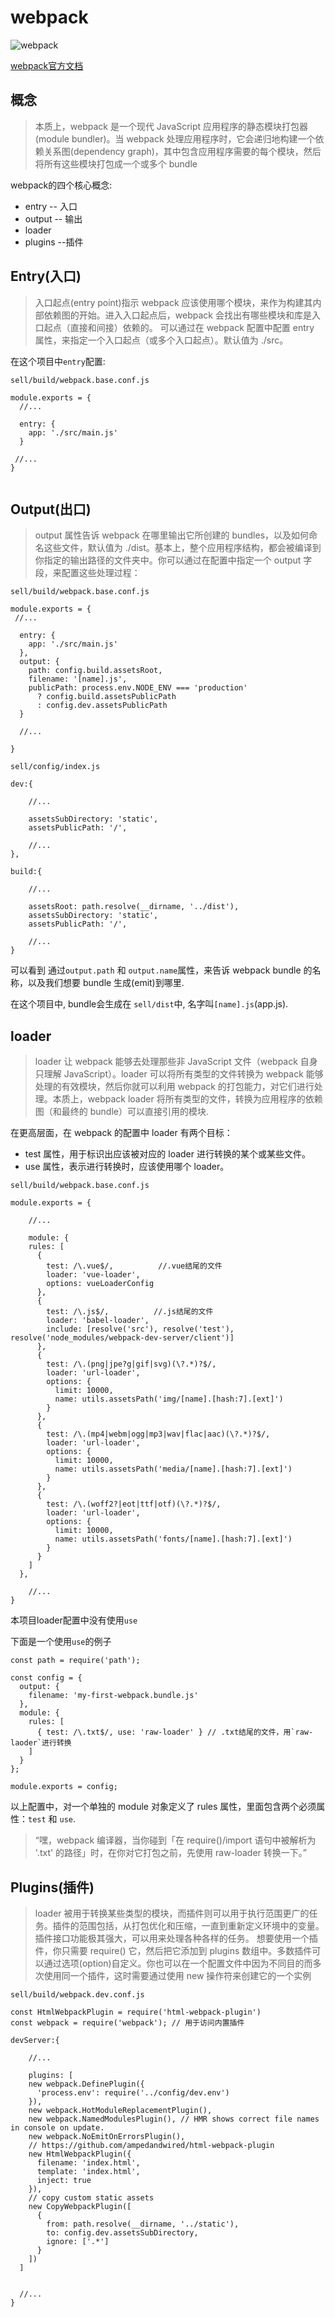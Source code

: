 # webpack

![webpack](./img/webpack_1.png)

[webpack官方文档](https://www.webpackjs.com/concepts/)
## 概念

>本质上，webpack 是一个现代 JavaScript 应用程序的静态模块打包器(module bundler)。当 webpack 处理应用程序时，它会递归地构建一个依赖关系图(dependency graph)，其中包含应用程序需要的每个模块，然后将所有这些模块打包成一个或多个 bundle

webpack的四个核心概念:
* entry  -- 入口
* output -- 输出
* loader
* plugins --插件


## Entry(入口)

 >入口起点(entry point)指示 webpack 应该使用哪个模块，来作为构建其内部依赖图的开始。进入入口起点后，webpack 会找出有哪些模块和库是入口起点（直接和间接）依赖的。
 可以通过在 webpack 配置中配置 entry 属性，来指定一个入口起点（或多个入口起点）。默认值为 ./src。

 在这个项目中`entry`配置:


 `sell/build/webpack.base.conf.js`

```
module.exports = {
  //... 
  
  entry: {
    app: './src/main.js'
  }

 //...
}
 
```



## Output(出口)

 > output 属性告诉 webpack 在哪里输出它所创建的 bundles，以及如何命名这些文件，默认值为 ./dist。基本上，整个应用程序结构，都会被编译到你指定的输出路径的文件夹中。你可以通过在配置中指定一个 output 字段，来配置这些处理过程：

`sell/build/webpack.base.conf.js`

```
module.exports = {
 //...

  entry: {
    app: './src/main.js'
  },
  output: {
    path: config.build.assetsRoot,
    filename: '[name].js',
    publicPath: process.env.NODE_ENV === 'production'
      ? config.build.assetsPublicPath
      : config.dev.assetsPublicPath
  }

  //...

}

```

`sell/config/index.js`

```
dev:{
	
	//...
	
	assetsSubDirectory: 'static',
    assetsPublicPath: '/',
    
    //...
},

build:{
	
	//...
	
	assetsRoot: path.resolve(__dirname, '../dist'),
    assetsSubDirectory: 'static',
    assetsPublicPath: '/',

	//...
}

```

可以看到 通过`output.path` 和 `output.name`属性，来告诉 webpack bundle 的名称，以及我们想要 bundle 生成(emit)到哪里.

在这个项目中, bundle会生成在 `sell/dist`中, 名字叫`[name].js`(app.js).

## loader

> loader 让 webpack 能够去处理那些非 JavaScript 文件（webpack 自身只理解 JavaScript）。loader 可以将所有类型的文件转换为 webpack 能够处理的有效模块，然后你就可以利用 webpack 的打包能力，对它们进行处理。本质上，webpack loader 将所有类型的文件，转换为应用程序的依赖图（和最终的 bundle）可以直接引用的模块.

在更高层面，在 webpack 的配置中 loader 有两个目标：

* test 属性，用于标识出应该被对应的 loader 进行转换的某个或某些文件。
* use 属性，表示进行转换时，应该使用哪个 loader。

`sell/build/webpack.base.conf.js`

```
module.exports = {
	
	//...
	
	module: {
    rules: [
      {
        test: /\.vue$/,          //.vue结尾的文件
        loader: 'vue-loader',
        options: vueLoaderConfig
      },
      {
        test: /\.js$/, 			//.js结尾的文件
        loader: 'babel-loader',
        include: [resolve('src'), resolve('test'), resolve('node_modules/webpack-dev-server/client')]
      },
      {
        test: /\.(png|jpe?g|gif|svg)(\?.*)?$/,
        loader: 'url-loader',
        options: {
          limit: 10000,
          name: utils.assetsPath('img/[name].[hash:7].[ext]')
        }
      },
      {
        test: /\.(mp4|webm|ogg|mp3|wav|flac|aac)(\?.*)?$/,
        loader: 'url-loader',
        options: {
          limit: 10000,
          name: utils.assetsPath('media/[name].[hash:7].[ext]')
        }
      },
      {
        test: /\.(woff2?|eot|ttf|otf)(\?.*)?$/,
        loader: 'url-loader',
        options: {
          limit: 10000,
          name: utils.assetsPath('fonts/[name].[hash:7].[ext]')
        }
      }
    ]
  },
	
	//...
}

```
本项目loader配置中没有使用`use`

下面是一个使用`use`的例子

```
const path = require('path');

const config = {
  output: {
    filename: 'my-first-webpack.bundle.js'
  },
  module: {
    rules: [
      { test: /\.txt$/, use: 'raw-loader' } // .txt结尾的文件，用`raw-laoder`进行转换
    ]
  }
};

module.exports = config;

```

以上配置中，对一个单独的 module 对象定义了 rules 属性，里面包含两个必须属性：`test` 和 `use`.

> “嘿，webpack 编译器，当你碰到「在 require()/import 语句中被解析为 '.txt' 的路径」时，在你对它打包之前，先使用 raw-loader 转换一下。”

## Plugins(插件)
 
>loader 被用于转换某些类型的模块，而插件则可以用于执行范围更广的任务。插件的范围包括，从打包优化和压缩，一直到重新定义环境中的变量。插件接口功能极其强大，可以用来处理各种各样的任务。
想要使用一个插件，你只需要 require() 它，然后把它添加到 plugins 数组中。多数插件可以通过选项(option)自定义。你也可以在一个配置文件中因为不同目的而多次使用同一个插件，这时需要通过使用 new 操作符来创建它的一个实例

`sell/build/webpack.dev.conf.js`


```
const HtmlWebpackPlugin = require('html-webpack-plugin') 
const webpack = require('webpack'); // 用于访问内置插件

devServer:{

	//...

	plugins: [
    new webpack.DefinePlugin({
      'process.env': require('../config/dev.env')
    }),
    new webpack.HotModuleReplacementPlugin(),
    new webpack.NamedModulesPlugin(), // HMR shows correct file names in console on update.
    new webpack.NoEmitOnErrorsPlugin(),
    // https://github.com/ampedandwired/html-webpack-plugin
    new HtmlWebpackPlugin({
      filename: 'index.html',
      template: 'index.html',
      inject: true
    }),
    // copy custom static assets
    new CopyWebpackPlugin([
      {
        from: path.resolve(__dirname, '../static'),
        to: config.dev.assetsSubDirectory,
        ignore: ['.*']
      }
    ])
  ]


  //...
}

```